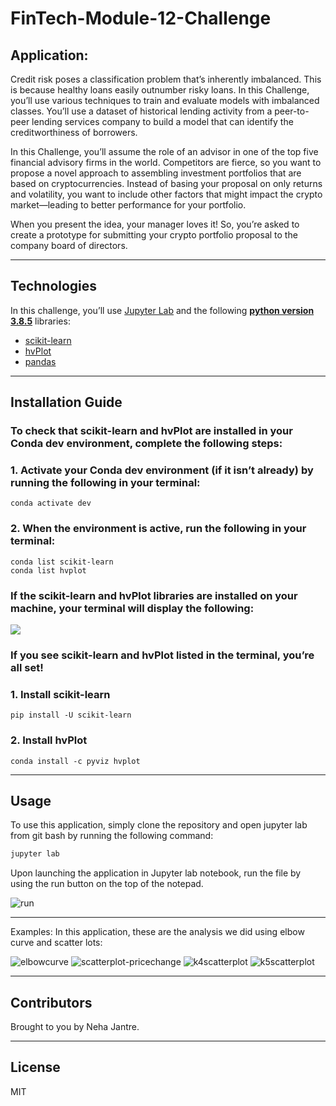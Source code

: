 # FinTech-Module-12-Challenge
## Application:
Credit risk poses a classification problem that’s inherently imbalanced. This is because healthy loans easily outnumber risky loans. In this Challenge, you’ll use various techniques to train and evaluate models with imbalanced classes. You’ll use a dataset of historical lending activity from a peer-to-peer lending services company to build a model that can identify the creditworthiness of borrowers.

In this Challenge, you’ll assume the role of an advisor in one of the top five financial advisory firms in the world. Competitors are fierce, so you want to propose a novel approach to assembling investment portfolios that are based on cryptocurrencies. Instead of basing your proposal on only returns and volatility, you want to include other factors that might impact the crypto market—leading to better performance for your portfolio.

When you present the idea, your manager loves it! So, you’re asked to create a prototype for submitting your crypto portfolio proposal to the company board of directors.


---
## Technologies

In this challenge, you’ll use [Jupyter Lab](https://jupyterlab.readthedocs.io/en/stable/) and the following  **[python version 3.8.5](https://www.python.org/downloads/)** libraries:

* [scikit-learn](https://scikit-learn.org/stable/)
*  [hvPlot](https://hvplot.holoviz.org/index.html)
* [pandas](https://pandas.pydata.org/docs/)

---
## Installation Guide


  ### To check that scikit-learn and hvPlot are installed in your Conda dev environment, complete the following steps:

  ### 1. Activate your Conda dev environment (if it isn’t already) by running the following in your terminal:
```
conda activate dev
```
### 2. When the environment is active, run the following in your terminal:
```
conda list scikit-learn
conda list hvplot
```
### If the scikit-learn and hvPlot libraries are installed on your machine, your terminal will display the following:
![](Images/scikitlearn-hvplot-confirm.png)
### If you see scikit-learn and hvPlot listed in the terminal, you’re all set!

  ### 1. Install scikit-learn
```
pip install -U scikit-learn
```
### 2. Install hvPlot
```
conda install -c pyviz hvplot
```
---
## Usage

To use this application, simply clone the repository and open jupyter lab from git bash by running the following command:

```python
jupyter lab
```

Upon launching the application in Jupyter lab notebook, run the file by using the run button on the top of the notepad.

![run](Images/run.png)

---
Examples:
In this application, these are the analysis we did using elbow curve and scatter lots:

![elbowcurve](Images/elbowcurve.png)
![scatterplot-pricechange](Images/scatterplot-pricechange.png)
![k4scatterplot](Images/k4scatterplot.PNG)
![k5scatterplot](Images/k5scatterplot.PNG)

---

## Contributors

Brought to you by Neha Jantre.

---

## License

MIT